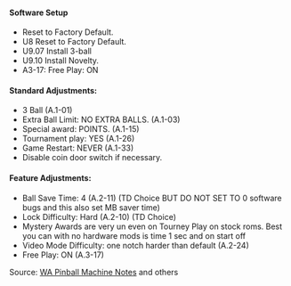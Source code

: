 #### Software Setup
-   Reset to Factory Default.
-   U8 Reset to Factory Default.
-   U9.07 Install 3-ball
-   U9.10 Install Novelty.
-   A3-17: Free Play: ON
#### Standard Adjustments:
-   3 Ball (A.1-01)
-   Extra Ball Limit: NO EXTRA BALLS. (A.1-03)
-   Special award: POINTS. (A.1-15)
-   Tournament play: YES (A.1-26)
-   Game Restart: NEVER (A.1-33)
-   Disable coin door switch if necessary.
#### Feature Adjustments:
-   Ball Save Time: 4 (A.2-11) (TD Choice BUT DO NOT SET TO 0 software bugs and this also set MB saver time) 
-   Lock Difficulty: Hard (A.2-10) (TD Choice)
-   Mystery Awards are very un even on Tourney Play on stock roms. Best you can with no hardware mods is time 1 sec and on start off
-   Video Mode Difficulty: one notch harder than default (A.2-24)
-   Free Play: ON (A.3-17)

Source: [WA Pinball Machine Notes](http://wapinball.net/setups/) and others
